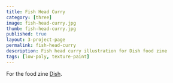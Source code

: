 ```yaml
---
title: Fish Head Curry
category: [three]
image: fish-head-curry.jpg
thumb: fish-head-curry.jpg
published: true
layout: 3-project-page
permalink: fish-head-curry
description: Fish head curry illustration for Dish food zine
tags: [low-poly, texture-paint]
---
```

For the food zine [Dish](dish-issue-2).